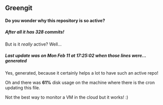 ## Greengit

#### Do you wonder why this repository is so active?

##### After all it has 328 commits!

But is it *really* active? Well...

##### Last update was on Mon Feb 11 at 17:25:02 when those lines were... generated

Yes, generated, because it certainly helps a lot to have such an active repo!

Oh and there was **61%** disk usage on the machine
where there is the cron updating this file.

Not the best way to monitor a VM in the cloud but it works! :)
